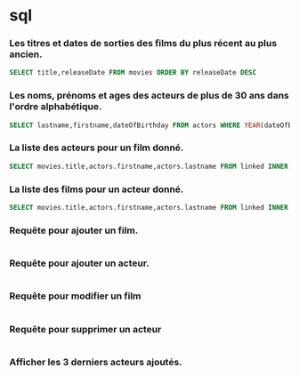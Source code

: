 # sql

### Les titres et dates de sorties des films du plus récent au plus ancien.
```sql
SELECT title,releaseDate FROM movies ORDER BY releaseDate DESC
```

### Les noms, prénoms et ages des acteurs de plus de 30 ans dans l'ordre alphabétique.
```sql
SELECT lastname,firstname,dateOfBirthday FROM actors WHERE YEAR(dateOfBirthday)<1991 ORDER BY lastname,firstname ASC
```

### La liste des acteurs pour un film donné.
```sql
SELECT movies.title,actors.firstname,actors.lastname FROM linked INNER JOIN movies ON linked.idMovies=movies.id INNER JOIN actors ON linked.idActor=actors.id WHERE movies.title="Avengers"
```

### La liste des films pour un acteur donné.
```sql
SELECT movies.title,actors.firstname,actors.lastname FROM linked INNER JOIN movies ON linked.idMovies=movies.id INNER JOIN actors ON linked.idActor=actors.id WHERE actors.firstname="Robert" && actors.lastname="Downey Jr."
```

### Requête pour ajouter un film.
```sql

```

### Requête pour ajouter un acteur.
```sql

```

### Requête pour modifier un film
```sql

```

### Requête pour supprimer un acteur
```sql

```

### Afficher les 3 derniers acteurs ajoutés.
```sql

```
